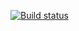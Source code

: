 [![Build status](https://ci.appveyor.com/api/projects/status/ym186ejnob8upe54?svg=true)](https://ci.appveyor.com/project/khomiakovnn/events)
